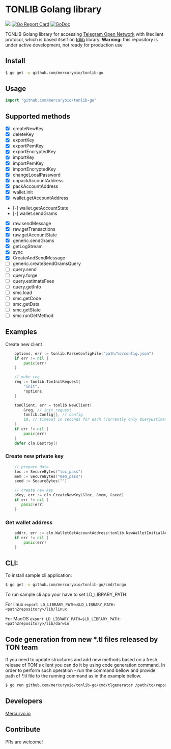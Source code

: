 # TONLIB Golang library
![](https://github.com/mercuryoio/tonlib-go/workflows/Build/badge.svg)
[![Go Report Card](https://goreportcard.com/badge/github.com/mercuryoio/tonlib-go)](https://goreportcard.com/report/github.com/mercuryoio/tonlib-go) 
[![GoDoc](https://godoc.org/github.com/mercuryoio/tonlib-go?status.svg)](https://godoc.org/github.com/mercuryoio/tonlib-go) 



TONLIB Golang library for accessing [Telegram Open Network](https://test.ton.org) with liteclient protocol, which is based itself on [tdlib](https://github.com/tdlib/td) library.
**Warning:** this repository is under active development, not ready for production use
## Install
```sh
$ go get -u github.com/mercuryoio/tonlib-go
```
## Usage
```go
import "github.com/mercuryoio/tonlib-go"
```
## Supported methods
- [x] createNewKey
- [x] deleteKey
- [x] exportKey
- [x] exportPemKey
- [x] exportEncryptedKey
- [x] importKey
- [x] importPemKey
- [x] importEncryptedKey
- [x] changeLocalPassword
- [x] unpackAccountAddress
- [x] packAccountAddress
- [x] wallet.init
- [x] wallet.getAccountAddress
- [-] wallet.getAccountState
- [-] wallet.sendGrams
- [x] raw.sendMessage
- [x] raw.getTransactions
- [x] raw.getAccountState
- [x] generic.sendGrams
- [x] getLogStream
- [x] sync
- [x] CreateAndSendMessage
- [ ] generic.createSendGramsQuery
- [ ] query.send
- [ ] query.forge
- [ ] query.estimateFees
- [ ] query.getInfo
- [ ] smc.load
- [ ] smc.getCode
- [ ] smc.getData
- [ ] smc.getState
- [ ] smc.runGetMethod

## Examples
Create new client 
```go
    options, err := tonlib.ParseConfigFile("path/to/config.json")
    if err != nil {
        panic(err)
    }

    // make req
    req := tonlib.TonInitRequest{
        "init",
        *options,
    }

    tonClient, err = tonlib.NewClient(
    	&req, // init request
    	tonlib.Config{}, // config
    	10, // timeout in seconds for each (currently only QueryEstimateFees) tonlib.Client`s public method
    )
    if err != nil {
        panic(err)
    }
    defer cln.Destroy()
```
### Create new private key
```go
    // prepare data
    loc := SecureBytes("loc_pass")
    mem := SecureBytes("mem_pass")
    seed := SecureBytes("")

    // create new key
    pKey, err := cln.CreateNewKey(&loc, &mem, &seed)
    if err != nil {
       panic(err)
    }
```
### Get wallet address
```go
    addrr, err := cln.WalletGetAccountAddress(tonlib.NewWalletInitialAccountState("YourPublicKey"))
    if err != nil {
        panic(err)
    }
```
## CLI:
To install sample cli application:
```sh
$ go get -u github.com/mercuryoio/tonlib-go/cmd/tongo
```
To run sample cli app your have to set LD_LIBRARY_PATH:

For linux `export LD_LIBRARY_PATH=$LD_LIBRARY_PATH:<path2repository>/lib/linux`

For MacOS `export LD_LIBRARY_PATH=$LD_LIBRARY_PATH:<path2repository>/lib/darwin`
## Code generation from new *.tl files released by TON team
If you need to update structures and add new methods based on a fresh release of TON`s client you can do it by using code
 generation command. In order to perform such operation - run the command bellow and provide path of *.tl file to the running command 
 as in the example bellow. 
```sh
$ go run github.com/mercuryoio/tonlib-go/cmd/tlgenerator /path/to/repos/ton/tl/generate/scheme/tonlib_api.tl
```
## Developers
[Mercuryo.io](https://mercuryo.io)
## Contribute
PRs are welcome!
